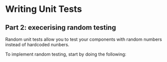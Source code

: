 # Writing Unit Tests 

## Part 2: execerising random testing

Random unit tests allow you to test your components with random numbers instead of hardcoded nunbers.

To implement random testing, start by doing the following: 